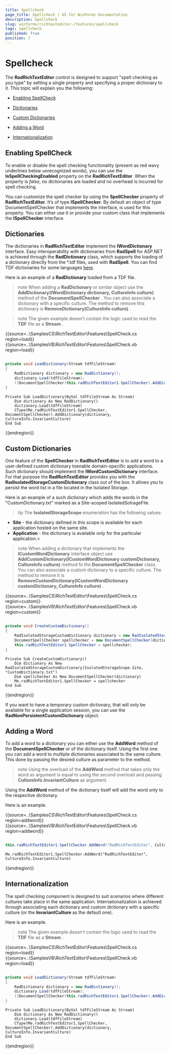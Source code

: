 ```yaml
---
title: Spellcheck
page_title: Spellcheck | UI for WinForms Documentation
description: Spellcheck
slug: winforms/richtexteditor-/features/spellcheck
tags: spellcheck
published: True
position: 7
---
```


# Spellcheck



The __RadRichTextEditor__ control is designed to support "spell checking as you type" by setting a single property and specifying a proper dictionary to it. This topic will explain you the following:
      

* [Enabling SpellCheck](#enabling-spellcheck)

* [Dictionaries](#dictionaries)

* [Custom Dictionaries](#custom-dictionaries)

* [Adding a Word](#adding-a-word)

* [Internationalization](#internationalization)

## Enabling SpellCheck

To enable or disable the spell checking functionality (present as red wavy underlines below unrecognized words), you can use the __IsSpellCheckingEnabled__ property on the __RadRichTextEditor__. When the property is *false*, no dictionaries are loaded and no overhead is incurred for spell checking.
        

You can customize the spell checker by using the __SpellChecker__ property of __RadRichTextEditor__. It’s of type __ISpellChecker__. By default an object of type DocumentSpellChecker that implements the interface, is used for this property. You can either use it or provide your custom class that implements the __ISpellChecker__ interface.
        

## Dictionaries

The dictionaries in __RadRichTextEditor__ implement the __IWordDictionary__ interface. Easy interoperability with dictionaries from __RadSpell__ for ASP.NET is achieved through the __RadDictionary__ class, which supports the loading of a dictionary directly from the *.tdf files, used with __RadSpell__. You can find TDF dictionaries for some languages [here](http://www.telerik.com/support/code-library/dictionaries-for-radspellchecker).
        

Here is an example of a __RadDictionary__ loaded from a TDF file.
        

>note When adding a __RadDictionary__ or similar object use the __AddDictionary(IWordDictionary dictionary, CultureInfo culture)__ method of the __DocumentSpellChecker__ . You can also associate a dictionary with a specific culture. The method to remove this dictionary is __RemoveDictionary(CultureInfo culture)__ .
>

>note The given example doesn't contain the logic used to read the __TDF__ file as a __Stream__ .
>


{{source=..\SamplesCS\RichTextEditor\Features\SpellCheck.cs region=load}} 
{{source=..\SamplesVB\RichTextEditor\Features\SpellCheck.vb region=load}} 

````C#
    
private void LoadDictionary(Stream tdfFileStream)
{
    RadDictionary dictionary = new RadDictionary();
    dictionary.Load(tdfFileStream);
    ((DocumentSpellChecker)this.radRichTextEditor1.SpellChecker).AddDictionary(dictionary, CultureInfo.InvariantCulture);
}

````
````VB.NET
Private Sub LoadDictionary(ByVal tdfFileStream As Stream)
    Dim dictionary As New RadDictionary()
    dictionary.Load(tdfFileStream)
    CType(Me.radRichTextEditor1.SpellChecker, DocumentSpellChecker).AddDictionary(dictionary, CultureInfo.InvariantCulture)
End Sub

````

{{endregion}} 


## Custom Dictionaries

One feature of the __SpellChecker__ in __RadRichTextEditor__ is to add a word to a user-defined custom dictionary toenable domain-specific applications. Such dictionary should implement the __IWordCustomDictionary__ interface. For that purpose the __RadRichTextEditor__ provides you with the __RadIsolatedStorageCustomDictionary__ class out of the box. It allows you to persist the word list in a file located in the Isolated Storage.
        

Here is an example of a such dictionary which adds the words in the "CustomDictionary.txt" marked as a Site-scoped IsolatedSotrageFile.

>tip The __IsolatedStorageScope__ enumeration has the following values:
>
*  __Site__ - the dictionary defined in this scope is available for each application hosted on the same site.
*  __Application__ - the dictionary is available only for the particular application.>


>note When adding a dictionary that implements the __ICustomWordDictionary__ interface object use __AddCustomDictionary(ICustomWordDictionary customDictionary, CultureInfo culture)__ method fo the __DocumentSpellChecker__ class. You can also associate a custom dictionary to a specific culture. The method to remove it is __RemoveCustomDictionary(ICustomWordDictionary customDictionary, CultureInfo culture)__ .
>


{{source=..\SamplesCS\RichTextEditor\Features\SpellCheck.cs region=custom}} 
{{source=..\SamplesVB\RichTextEditor\Features\SpellCheck.vb region=custom}} 

````C#
        
private void CreateCustomDictionary()
{
    RadIsolatedStorageCustomDictionary dictionary = new RadIsolatedStorageCustomDictionary(IsolatedStorageScope.Site, "CustomDictionary.txt");
    DocumentSpellChecker spellchecker = new DocumentSpellChecker(dictionary);
    this.radRichTextEditor1.SpellChecker = spellchecker;
}

````
````VB.NET
Private Sub CreateCustomDictionary()
    Dim dictionary As New RadIsolatedStorageCustomDictionary(IsolatedStorageScope.Site, "CustomDictionary.txt")
    Dim spellchecker As New DocumentSpellChecker(dictionary)
    Me.radRichTextEditor1.SpellChecker = spellchecker
End Sub

````

{{endregion}} 

If you want to have a temporary custom dictionary, that will only be available for a single application session, you can use the __RadNonPersistentCustomDictionary__ object.
        

## Adding a Word

To add a word to a dictionary you can either use the __AddWord__ method of the __DocumentSpellChecker__ or of the dictionary itself. Using the first one you can add a word to multiple dictionaries associated to the same culture. This done by passing the desired culture as parameter to the method.
        

>note Using the overload of the __AddWord__ method that takes only the word as argument is equal to using the second overload and passing __CultureInfo.InvariantCulture__ as argument.
>


Using the __AddWord__ method of the dictionary itself will add the word only to the respective dictionary.
        

Here is an example.

{{source=..\SamplesCS\RichTextEditor\Features\SpellCheck.cs region=addword}} 
{{source=..\SamplesVB\RichTextEditor\Features\SpellCheck.vb region=addword}} 

````C#
            
this.radRichTextEditor1.SpellChecker.AddWord("RadRichTextEditor", CultureInfo.InvariantCulture);

````
````VB.NET
Me.radRichTextEditor1.SpellChecker.AddWord("RadRichTextEditor", CultureInfo.InvariantCulture)

````

{{endregion}} 


## Internationalization

The spell checking component is designed to suit scenarios where different cultures take place in the same application. Internationalization is achieved through associating each dictionary and custom dictionary with a specific culture (or the __InvariantCulture__ as the default one).
        

Here is an example.

>note The given example doesn't contain the logic used to read the __TDF__ file as a __Stream__ .
>



{{source=..\SamplesCS\RichTextEditor\Features\SpellCheck.cs region=load}} 
{{source=..\SamplesVB\RichTextEditor\Features\SpellCheck.vb region=load}} 

````C#
    
private void LoadDictionary(Stream tdfFileStream)
{
    RadDictionary dictionary = new RadDictionary();
    dictionary.Load(tdfFileStream);
    ((DocumentSpellChecker)this.radRichTextEditor1.SpellChecker).AddDictionary(dictionary, CultureInfo.InvariantCulture);
}

````
````VB.NET
Private Sub LoadDictionary(ByVal tdfFileStream As Stream)
    Dim dictionary As New RadDictionary()
    dictionary.Load(tdfFileStream)
    CType(Me.radRichTextEditor1.SpellChecker, DocumentSpellChecker).AddDictionary(dictionary, CultureInfo.InvariantCulture)
End Sub

````

{{endregion}} 



